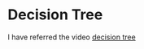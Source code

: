 # Decision Tree
 I have referred the video [decision tree](https://www.youtube.com/watch?v=LDRbO9a6XPU)
